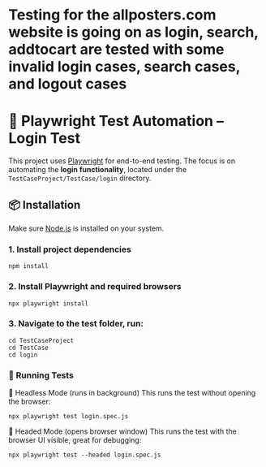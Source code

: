 # Testing for the allposters.com website is going on as login, search, addtocart are tested with some invalid login cases, search cases, and logout cases
# 🧪 Playwright Test Automation – Login Test

This project uses [Playwright](https://playwright.dev/) for end-to-end testing. The focus is on automating the **login functionality**, located under the `TestCaseProject/TestCase/login` directory.

## 📦 Installation

Make sure [Node.js](https://nodejs.org/) is installed on your system.

### 1. Install project dependencies
```
npm install
```

### 2. Install Playwright and required browsers
```
npx playwright install
```

### 3. Navigate to the test folder, run:
```
cd TestCaseProject
cd TestCase
cd login
```

### 🚀 Running Tests
🔹 Headless Mode (runs in background)
This runs the test without opening the browser:
```
npx playwright test login.spec.js
```

🔹 Headed Mode (opens browser window)
This runs the test with the browser UI visible, great for debugging:
```
npx playwright test --headed login.spec.js
```
